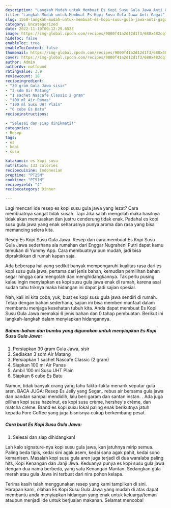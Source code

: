 ```yaml
---
description: "Langkah Mudah untuk Membuat Es Kopi Susu Gula Jawa Anti Gagal"
title: "Langkah Mudah untuk Membuat Es Kopi Susu Gula Jawa Anti Gagal"
slug: 1560-langkah-mudah-untuk-membuat-es-kopi-susu-gula-jawa-anti-gagal
category: Uncategorized
date: 2022-11-10T00:12:29.652Z
image: https://img-global.cpcdn.com/recipes/9000f41a2d12d1f3/680x482cq70/es-kopi-susu-gula-jawa-foto-resep-utama.jpg
hideToc: false
enableToc: true
enableTocContent: false
thumbnail: https://img-global.cpcdn.com/recipes/9000f41a2d12d1f3/680x482cq70/es-kopi-susu-gula-jawa-foto-resep-utama.jpg
cover: https://img-global.cpcdn.com/recipes/9000f41a2d12d1f3/680x482cq70/es-kopi-susu-gula-jawa-foto-resep-utama.jpg
author: Admin
authorAv: notfound
ratingvalue: 3.9
reviewcount: 18
recipeingredient:
- "30 gram Gula Jawa sisir"
- "3 sdm Air Matang"
- "1 sachet Nascafe Classic 2 gram"
- "100 ml Air Panas"
- "100 ml Susu UHT Plain"
- "6 cube Es Batu"
recipeinstructions:

- "Selesai dan siap dinikmati!"
categories:
- Resep
tags:
- es
- kopi
- susu

katakunci: es kopi susu 
nutrition: 133 calories
recipecuisine: Indonesian
preptime: "PT25M"
cooktime: "PT51M"
recipeyield: "4"
recipecategory: Dinner

---
```



Lagi mencari ide resep es kopi susu gula jawa yang lezat? Cara membuatnya sangat tidak susah. Tapi Jika salah mengolah maka hasilnya tidak akan memuaskan dan justru cenderung tidak enak. Padahal es kopi susu gula jawa yang enak seharusnya punya aroma dan rasa yang bisa memancing selera kita.


Resep Es Kopi Susu Gula Jawa. Resep dan cara membuat Es Kopi Susu Gula Jawa sederhana ala rumahan dari Enggar Nugraheni Putri dapat kamu temukan di Yummy App. Cara membuatnya pun mudah, jadi bisa dipraktikkan di rumah kapan saja.

Ada beberapa hal yang sedikit banyak mempengaruhi kualitas rasa dari es kopi susu gula jawa, pertama dari jenis bahan, kemudian pemilihan bahan segar hingga cara mengolah dan menghidangkannya. Tak perlu pusing kalau ingin menyiapkan es kopi susu gula jawa enak di rumah, karena asal sudah tahu triknya maka hidangan ini dapat jadi sajian spesial.


Nah, kali ini kita coba, yuk, buat es kopi susu gula jawa sendiri di rumah. Tetap dengan bahan sederhana, sajian ini bisa memberi manfaat dalam membantu menjaga kesehatan tubuh kita. Anda dapat membuat Es Kopi Susu Gula Jawa memakai 6 jenis bahan dan 0 tahap pembuatan. Berikut ini langkah-langkah dalam menyiapkan hidangannya.

<!--inarticleads1-->

##### Bahan-bahan dan bumbu yang digunakan untuk menyiapkan Es Kopi Susu Gula Jawa:

1. Persiapkan 30 gram Gula Jawa, sisir
1. Sediakan 3 sdm Air Matang
1. Persiapkan 1 sachet Nascafe Classic (2 gram)
1. Siapkan 100 ml Air Panas
1. Ambil 100 ml Susu UHT Plain
1. Siapkan 6 cube Es Batu


Namun, tidak banyak orang yang tahu fakta-fakta menarik seputar gula aren. BACA JUGA: Resep Es Jelly yang Segar,. rebus air bersama gula jawa dan pandan sampai mendidih, lalu beri garam dan santan instan. . Ada juga pilihan kopi susu hazelnut, es kopi susu crème, hershey&#39;s crème, dan matcha crème. Brand es kopi susu lokal paling enak berikutnya jatuh kepada Fore Coffee yang juga bisnisnya cukup berkembang pesat. 

<!--inarticleads2-->

##### Cara buat Es Kopi Susu Gula Jawa:


1. Selesai dan siap dihidangkan!

Lah kalo signature-nya kopi susu gula jawa, kan jatuhnya mirip semua. Paling beda tipis, kedai sini agak asem, kedai sana agak pahit, kedai sono kemanisen. Masalah kopi susu gula aren juga terjadi di dua waralaba paling hits, Kopi Kenangan dan Janji Jiwa. Keduanya punya es kopi susu gula jawa dengan dua nama berbeda, yang satu Kenangan Mantan. Sedangkan gula merah atau gula Jawa ini terbuat dari nira pohon kelapa. 

Terima kasih telah menggunakan resep yang kami tampilkan di sini. Harapan kami, olahan Es Kopi Susu Gula Jawa yang mudah di atas dapat membantu anda menyiapkan hidangan yang enak untuk keluarga/teman ataupun menjadi ide untuk berjualan makanan. Selamat mencoba!
